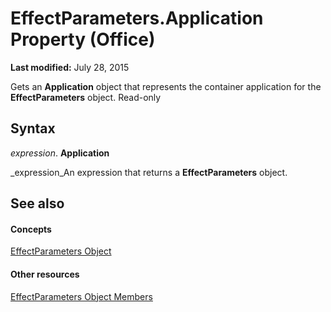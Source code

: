 
# EffectParameters.Application Property (Office)

 **Last modified:** July 28, 2015

Gets an  **Application** object that represents the container application for the **EffectParameters** object. Read-only

## Syntax

 _expression_. **Application**

 _expression_An expression that returns a  **EffectParameters** object.


## See also


#### Concepts


 [EffectParameters Object](9b0dfcf1-96fa-bc9a-6fef-38518ab1c558.md)
#### Other resources


 [EffectParameters Object Members](220226ed-74d2-b95f-1efc-48d09b9aaf86.md)
